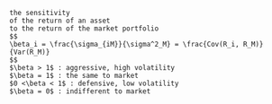 
    the sensitivity 
    of the return of an asset 
    to the return of the market portfolio
    $$
    \beta_i = \frac{\sigma_{iM}}{\sigma^2_M} = \frac{Cov(R_i, R_M)}{Var(R_M)}
    $$
    $\beta > 1$ : aggressive, high volatility
    $\beta = 1$ : the same to market
    $0 <\beta < 1$ : defensive, low volatility 
    $\beta = 0$ : indifferent to market